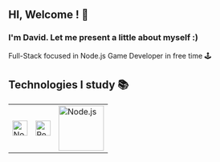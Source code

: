 ## HI, Welcome ! 👋

### I'm David. Let me present a little about myself :)

Full-Stack focused in Node.js 
Game Developer in free time  🕹 

## Technologies I study 📚

<table>
  <tr>
    <td><img src="https://github.com/get-icon/geticon/blob/master/logos/nodejs-icon.svg" alt="Node.js" width="30"/></td>
     <td><img src="https://github.com/get-icon/geticon/blob/master/logos/react.svg" alt="React" width="30"/></td>
    <td><img src="https://github.com/get-icon/geticon/blob/master/logos/mongodb.svg" alt="Node.js" width="90"/></td>
  </tr> 
</table>  
  


 





